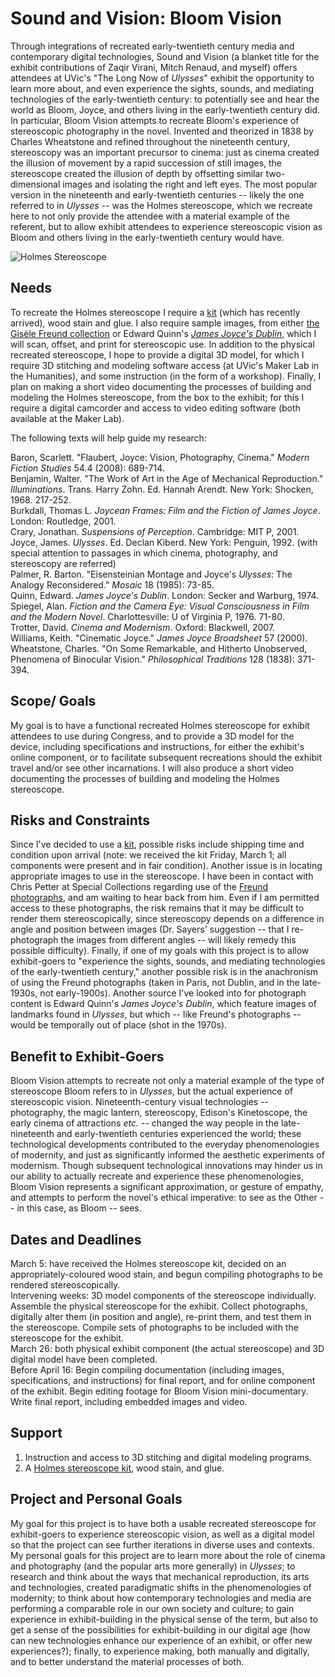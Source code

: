 # Sound and Vision: Bloom Vision

Through integrations of recreated early-twentieth century media and contemporary digital technologies, Sound and Vision (a blanket title for the exhibit contributions of Zaqir Virani, Mitch Renaud, and myself) offers attendees at UVic's "The Long Now of *Ulysses*" exhibit the opportunity to learn more about, and even experience the sights, sounds, and mediating technologies of the early-twentieth century: to potentially see and hear the world as Bloom, Joyce, and others living in the early-twentieth century did. In particular, Bloom Vision attempts to recreate Bloom's experience of stereoscopic photography in the novel. Invented and theorized in 1838 by Charles Wheatstone and refined throughout the nineteenth century, stereoscopy was an important precursor to cinema: just as cinema created the illusion of movement by a rapid succession of still images, the stereoscope created the illusion of depth by offsetting similar two-dimensional images and isolating the right and left eyes. The most popular version in the nineteenth and early-twentieth centuries -- likely the one referred to in *Ulysses* -- was the Holmes stereoscope, which we recreate here to not only provide the attendee with a material example of the referent, but to allow exhibit attendees to experience stereoscopic vision as Bloom and others living in the early-twentieth century would have. 

![Holmes Stereoscope](http://upload.wikimedia.org/wikipedia/commons/f/f6/Holmes_stereoscope.jpg)

## Needs

To recreate the Holmes stereoscope I require a [kit](http://www.3dstereo.com/viewmaster/vn-holm.html) (which has recently arrived), wood stain and glue. I also require sample images, from either [the Gisèle Freund collection](http://library.uvic.ca/dig/JamesJoyceinParis.html) or Edward Quinn's [*James Joyce's Dublin*](http://www.amazon.ca/James-Joyces-Dublin-Edward-Quinn/dp/0436395002), which I will scan, offset, and print for stereoscopic use. In addition to the physical recreated stereoscope, I hope to provide a digital 3D model, for which I require 3D stitching and modeling software access (at UVic's Maker Lab in the Humanities), and some instruction (in the form of a workshop). Finally, I plan on making a short video documenting the processes of building and modeling the Holmes stereoscope, from the box to the exhibit; for this I require a digital camcorder and access to video editing software (both available at the Maker Lab).

The following texts will help guide my research:

Baron, Scarlett. "Flaubert, Joyce: Vision, Photography, Cinema." *Modern Fiction Studies* 54.4 (2008): 689-714.  
Benjamin, Walter. "The Work of Art in the Age of Mechanical Reproduction." *Illuminations*. Trans. Harry Zohn. Ed. Hannah Arendt. New York: Shocken, 1968. 217-252.  
Burkdall, Thomas L. *Joycean Frames: Film and the Fiction of James Joyce*. London: Routledge, 2001.   
Crary, Jonathan. *Suspensions of Perception*. Cambridge: MIT P, 2001.   
Joyce, James. *Ulysses*. Ed. Declan Kiberd. New York: Penguin, 1992. (with special attention to passages in which cinema, photography, and stereoscopy are referred)  
Palmer, R. Barton. "Eisensteinian Montage and Joyce's *Ulysses*: The Analogy Reconsidered." *Mosaic* 18 (1985): 73-85.  
Quinn, Edward. *James Joyce's Dublin*. London: Secker and Warburg, 1974.  
Spiegel, Alan. *Fiction and the Camera Eye: Visual Consciousness in Film and the Modern Novel*. Charlottesville: U of Virginia P, 1976. 71-80.  
Trotter, David. *Cinema and Modernism*. Oxford: Blackwell, 2007.  
Williams, Keith. "Cinematic Joyce." *James Joyce Broadsheet* 57 (2000).  
Wheatstone, Charles. "On Some Remarkable, and Hitherto Unobserved, Phenomena of Binocular Vision." *Philosophical Traditions* 128 (1838): 371-394.  

## Scope/ Goals

My goal is to have a functional recreated Holmes stereoscope for exhibit attendees to use during Congress, and to provide a 3D model for the device, including specifications and instructions, for either the exhibit's online component, or to facilitate subsequent recreations should the exhibit travel and/or see other incarnations. I will also produce a short video documenting the processes of building and modeling the Holmes stereoscope.

## Risks and Constraints

Since I've decided to use a [kit](http://www.3dstereo.com/viewmaster/vn-holm.html), possible risks include shipping time and condition upon arrival (note: we received the kit Friday, March 1; all components were present and in fair condition). Another issue is in locating appropriate images to use in the stereoscope. I have been in contact with Chris Petter at Special Collections regarding use of the [Freund photographs](http://library.uvic.ca/dig/JamesJoyceinParis.html), and am waiting to hear back from him. Even if I am permitted access to these photographs, the risk remains that it may be difficult to render them stereoscopically, since stereoscopy depends on a difference in angle and position  between images (Dr. Sayers' suggestion -- that I re-photograph the images from different angles -- will likely remedy this possible difficulty). Finally, if one of my goals with this project is to allow exhibit-goers to "experience the sights, sounds, and mediating technologies of the early-twentieth century," another possible risk is in the anachronism of using the Freund photographs (taken in Paris, not Dublin, and in the late-1930s, not early-1900s). Another source I've looked into for photograph content is Edward Quinn's *James Joyce's Dublin*, which feature images of landmarks found in *Ulysses*, but which -- like Freund's photographs -- would be temporally out of place (shot in the 1970s). 

## Benefit to Exhibit-Goers

Bloom Vision attempts to recreate not only a material example of the type of stereoscope Bloom refers to in *Ulysses*, but the actual experience of stereoscopic vision. Nineteenth-century visual technologies -- photography, the magic lantern, stereoscopy, Edison's Kinetoscope,  the early cinema of attractions *etc.* -- changed the way people in the late-nineteenth and early-twentieth centuries experienced the world; these technological developments contributed to the everyday phenomenologies of modernity, and just as significantly informed the aesthetic experiments of modernism. Though subsequent technological innovations may hinder us in our ability to actually recreate and experience these phenomenologies, Bloom Vision represents a significant approximation, or gesture of empathy, and attempts to perform the novel's ethical imperative: to see as the Other -- in this case, as Bloom -- sees. 

## Dates and Deadlines

March 5: have received the Holmes stereoscope kit, decided on an appropriately-coloured wood stain, and begun compiling photographs to be rendered stereoscopically.  
Intervening weeks: 3D model components of the stereoscope individually. Assemble the physical stereoscope for the exhibit. Collect photographs, digitally alter them (in position and angle), re-print them, and test them in the stereoscope. Compile sets of photographs to be included with the stereoscope for the exhibit.  
March 26: both physical exhibit component (the actual stereoscope) and 3D digital model have been completed.   
Before April 16: Begin compiling documentation (including images, specifications, and instructions) for final report, and for online component of the exhibit. Begin editing footage for Bloom Vision mini-documentary. Write final report, including embedded images and video.  

## Support

1. Instruction and access to 3D stitching and digital modeling programs. 
2. A [Holmes stereoscope kit](http://www.3dstereo.com/viewmaster/vn-holm.html), wood stain, and glue.

## Project and Personal Goals

My goal for this project is to have both a usable recreated stereoscope for exhibit-goers to experience stereoscopic vision, as well as a digital model so that the project can see further iterations in diverse uses and contexts. My personal goals for this project are to learn more about the role of cinema and photography (and the popular arts more generally) in *Ulysses*; to research and think about the ways that mechanical reproduction, its arts and technologies, created paradigmatic shifts in the phenomenologies of modernity; to think about how contemporary technologies and media are performing a comparable role in our own society and culture; to gain experience in exhibit-building in the physical sense of the term, but also to get a sense of the possibilities for exhibit-building in our digital age (how can new technologies enhance our experience of an exhibit, or offer new experiences?); finally, to experience making, both manually and digitally, and to better understand the material processes of both.
